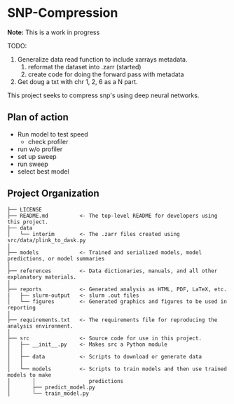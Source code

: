 SNP-Compression
==============================

**Note:** This is a work in progress

TODO: 
1) Generalize data read function to include xarrays metadata.
    1) reformat the dataset into .zarr (started)
    2) create code for doing the forward pass with metadata
2) Get doug a txt with chr 1, 2, 6 as a N part. 




This project seeks to compress snp's using deep neural networks.


## Plan of action
- Run model to test speed
    - check profiler
- run w/o profiler
- set up sweep
- run sweep
- select best model 



Project Organization
------------

    ├── LICENSE
    ├── README.md          <- The top-level README for developers using this project.
    ├── data
    │   └── interim        <- The .zarr files created using src/data/plink_to_dask.py
    │
    ├── models             <- Trained and serialized models, model predictions, or model summaries
    │
    ├── references         <- Data dictionaries, manuals, and all other explanatory materials.
    │
    ├── reports            <- Generated analysis as HTML, PDF, LaTeX, etc.
    |   ├── slurm-output   <- slurm .out files
    │   └── figures        <- Generated graphics and figures to be used in reporting
    │
    ├── requirements.txt   <- The requirements file for reproducing the analysis environment.
    │
    ├── src                <- Source code for use in this project.
    │   ├── __init__.py    <- Makes src a Python module
    │   │
    │   ├── data           <- Scripts to download or generate data
    │   │
    │   └── models         <- Scripts to train models and then use trained models to make
    │       │                 predictions
    │       ├── predict_model.py
    │       └── train_model.py

